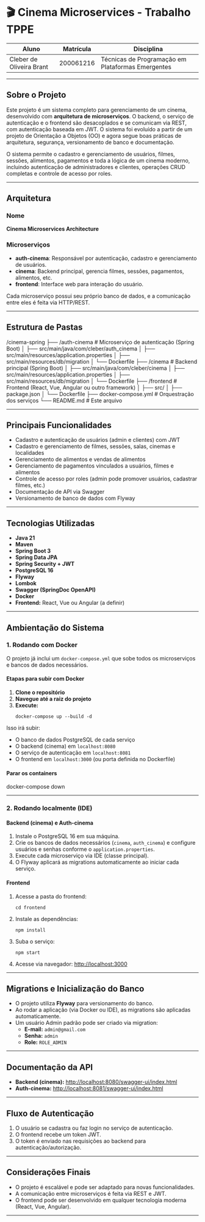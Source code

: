 # 🎬 Cinema Microservices - Trabalho TPPE

| Aluno                        | Matrícula   | Disciplina                                           |
|------------------------------|-------------|------------------------------------------------------|
| Cleber de Oliveira Brant     | 200061216   | Técnicas de Programação em Plataformas Emergentes     |

---

## Sobre o Projeto

Este projeto é um sistema completo para gerenciamento de um cinema, desenvolvido com **arquitetura de microserviços**. O backend, o serviço de autenticação e o frontend são desacoplados e se comunicam via REST, com autenticação baseada em JWT. O sistema foi evoluído a partir de um projeto de Orientação a Objetos (OO) e agora segue boas práticas de arquitetura, segurança, versionamento de banco e documentação.

O sistema permite o cadastro e gerenciamento de usuários, filmes, sessões, alimentos, pagamentos e toda a lógica de um cinema moderno, incluindo autenticação de administradores e clientes, operações CRUD completas e controle de acesso por roles.

---

## Arquitetura

### Nome

**Cinema Microservices Architecture**

### Microserviços

- **auth-cinema**: Responsável por autenticação, cadastro e gerenciamento de usuários.
- **cinema**: Backend principal, gerencia filmes, sessões, pagamentos, alimentos, etc.
- **frontend**: Interface web para interação do usuário.

Cada microserviço possui seu próprio banco de dados, e a comunicação entre eles é feita via HTTP/REST.

---

## Estrutura de Pastas

/cinema-spring
├── /auth-cinema # Microserviço de autenticação (Spring Boot)
│ ├── src/main/java/com/cleber/auth_cinema
│ ├── src/main/resources/application.properties
│ ├── src/main/resources/db/migration
│ └── Dockerfile
├── /cinema # Backend principal (Spring Boot)
│ ├── src/main/java/com/cleber/cinema
│ ├── src/main/resources/application.properties
│ ├── src/main/resources/db/migration
│ └── Dockerfile
├── /frontend # Frontend (React, Vue, Angular ou outro framework)
│ ├── src/
│ ├── package.json
│ └── Dockerfile
├── docker-compose.yml # Orquestração dos serviços
└── README.md # Este arquivo

---

## Principais Funcionalidades

- Cadastro e autenticação de usuários (admin e clientes) com JWT
- Cadastro e gerenciamento de filmes, sessões, salas, cinemas e localidades
- Gerenciamento de alimentos e vendas de alimentos
- Gerenciamento de pagamentos vinculados a usuários, filmes e alimentos
- Controle de acesso por roles (admin pode promover usuários, cadastrar filmes, etc.)
- Documentação de API via Swagger
- Versionamento de banco de dados com Flyway

---

## Tecnologias Utilizadas

- **Java 21**
- **Maven**
- **Spring Boot 3**
- **Spring Data JPA**
- **Spring Security + JWT**
- **PostgreSQL 16**
- **Flyway**
- **Lombok**
- **Swagger (SpringDoc OpenAPI)**
- **Docker**
- **Frontend:** React, Vue ou Angular (a definir)

---

## Ambientação do Sistema

### 1. Rodando com Docker

O projeto já inclui um `docker-compose.yml` que sobe todos os microserviços e bancos de dados necessários.

#### Etapas para subir com Docker

1. **Clone o repositório**
2. **Navegue até a raiz do projeto**
3. **Execute:**
    ```
    docker-compose up --build -d
    ```
    
Isso irá subir:
   - O banco de dados PostgreSQL de cada serviço
   - O backend (cinema) em `localhost:8080`
   - O serviço de autenticação em `localhost:8081`
   - O frontend em `localhost:3000` (ou porta definida no Dockerfile)

#### Parar os containers

docker-compose down

---

### 2. Rodando localmente (IDE)

#### Backend (cinema) e Auth-cinema

1. Instale o PostgreSQL 16 em sua máquina.
2. Crie os bancos de dados necessários (`cinema`, `auth_cinema`) e configure usuários e senhas conforme o `application.properties`.
3. Execute cada microserviço via IDE (classe principal).
4. O Flyway aplicará as migrations automaticamente ao iniciar cada serviço.

#### Frontend

1. Acesse a pasta do frontend:
    ```
    cd frontend
    ```
2. Instale as dependências:
    ```
    npm install
    ```
3. Suba o serviço:
    ```
    npm start
    ```
4. Acesse via navegador: [http://localhost:3000](http://localhost:3000)

---

## Migrations e Inicialização do Banco

- O projeto utiliza **Flyway** para versionamento do banco.
- Ao rodar a aplicação (via Docker ou IDE), as migrations são aplicadas automaticamente.
- Um usuário Admin padrão pode ser criado via migration:
    - **E-mail:** `admin@gmail.com`
    - **Senha:** `admin`
    - **Role:** `ROLE_ADMIN`

---

## Documentação da API

- **Backend (cinema):** [http://localhost:8080/swagger-ui/index.html](http://localhost:8080/swagger-ui/index.html)
- **Auth-cinema:** [http://localhost:8081/swagger-ui/index.html](http://localhost:8081/swagger-ui/index.html)

---

## Fluxo de Autenticação

1. O usuário se cadastra ou faz login no serviço de autenticação.
2. O frontend recebe um token JWT.
3. O token é enviado nas requisições ao backend para autenticação/autorização.

---

## Considerações Finais

- O projeto é escalável e pode ser adaptado para novas funcionalidades.
- A comunicação entre microserviços é feita via REST e JWT.
- O frontend pode ser desenvolvido em qualquer tecnologia moderna (React, Vue, Angular).

---
